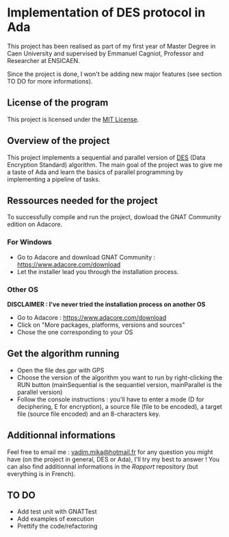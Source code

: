 # Implementation of DES protocol in Ada

This project has been realised as part of my first year of Master Degree in Caen University and supervised by Emmanuel Cagniot, Professor and Researcher at ENSICAEN.

Since the project is done, I won't be adding new major features (see section TO DO for more informations).

## License of the program

This project is licensed under the [MIT License](https://opensource.org/licenses/MIT).

## Overview of the project

This project implements a sequential and parallel version of [DES](https://csrc.nist.gov/csrc/media/publications/fips/46/3/archive/1999-10-25/documents/fips46-3.pdf) (Data Encryption Standard) algorithm. The main goal of the project was to give me a taste of Ada and learn the basics of parallel programming by implementing a pipeline of tasks.

## Ressources needed for the project

To successfully compile and run the project, dowload the GNAT Community edition on Adacore.

### For Windows

* Go to Adacore and download GNAT Community  : https://www.adacore.com/download
* Let the installer lead you through the installation process.

### Other OS

**DISCLAIMER : I've never tried the installation process on another OS**

* Go to Adacore : https://www.adacore.com/download
* Click on "More packages, platforms, versions and sources"
* Chose the one corresponding to your OS

## Get the algorithm running

* Open the file des.gpr with GPS
* Choose the version of the algorithm you want to run by right-clicking the RUN button (mainSequential is the sequantiel version, mainParallel is the parallel version)
* Follow the console instructions : you'll have to enter a mode (D for deciphering, E for encryption), a source file (file to be encoded), a target file (source file encoded) and an 8-characters key.

## Additionnal informations

Feel free to email me : vadim.mika@hotmail.fr for any question you might have (on the project in general, DES or Ada), I'll try my best to answer ! You can also find additionnal informations in the *Rapport* repository (but everything is in French).

## TO DO

* Add test unit with GNATTest
* Add examples of execution
* Prettify the code/refactoring
